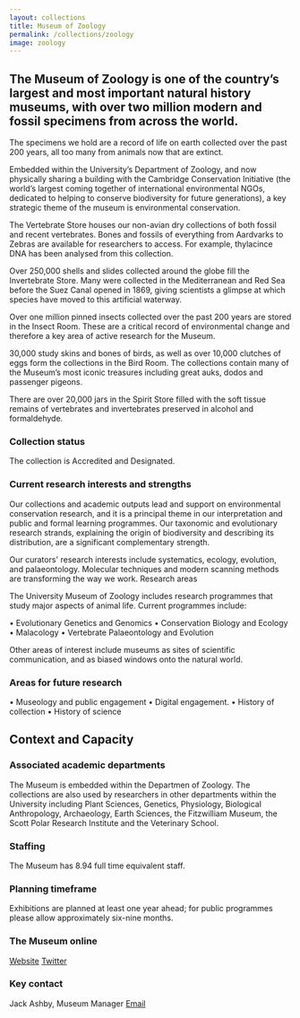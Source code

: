 ```yaml
---
layout: collections
title: Museum of Zoology
permalink: /collections/zoology
image: zoology
---
```

<h2>The Museum of Zoology is one of the country’s largest and most important natural history museums, with over two million modern and fossil specimens from across the world.</h2> 
The specimens we hold are a record of life on earth collected over the past 200 years, all too many from animals now that are extinct.

Embedded within the University’s Department of Zoology, and now physically sharing a building with the Cambridge Conservation Initiative (the world’s largest coming together of international environmental NGOs, dedicated to helping to conserve biodiversity for future generations), a key strategic theme of the museum is environmental conservation. 

The Vertebrate Store houses our non-avian dry collections of both fossil and recent vertebrates. Bones and fossils of everything from Aardvarks to Zebras are available for researchers to access. For example, thylacince DNA has been analysed from this collection.

Over 250,000 shells and slides collected around the globe fill the Invertebrate Store. Many were collected in the Mediterranean and Red Sea before the Suez Canal opened in 1869, giving scientists a glimpse at which species have moved to this artificial waterway. 

Over one million pinned insects collected over the past 200 years are stored in the Insect Room. These are a critical record of environmental change and therefore a key area of active research for the Museum. 

30,000 study skins and bones of birds, as well as over 10,000 clutches of eggs form the collections in the Bird Room. The collections contain many of the Museum’s most iconic treasures including great auks, dodos and passenger pigeons.

There are over 20,000 jars in the Spirit Store filled with the soft tissue remains of vertebrates and invertebrates preserved in alcohol and formaldehyde.

<h3>Collection status</h3>
The collection is Accredited and Designated.

<h3>Current research interests and strengths</h3>
Our collections and academic outputs lead and support on environmental conservation research, and it is a principal theme in our interpretation and public and formal learning programmes. Our taxonomic and evolutionary research strands, explaining the origin of biodiversity and describing its distribution, are a significant complementary strength.

Our curators' research interests include systematics, ecology, evolution, and palaeontology. Molecular techniques and modern scanning methods are transforming the way we work.
Research areas

The University Museum of Zoology includes research programmes that study major aspects of animal life. Current programmes include:

•	Evolutionary Genetics and Genomics
•	Conservation Biology and Ecology
•	Malacology
•	Vertebrate Palaeontology and Evolution
 
Other areas of interest include museums as sites of scientific communication, and as biased windows onto the natural world.

<h3>Areas for future research</h3>

•	Museology and public engagement
•	Digital engagement.
•	History of collection
•	History of science

<h2>Context and Capacity</h2>

<h3>Associated academic departments</h3>
The Museum is embedded within the Departmen of Zoology. The collections are also used by researchers in other departments within the University including Plant Sciences, Genetics, Physiology, Biological Anthropology, Archaeology, Earth Sciences, the Fitzwilliam Museum, the Scott Polar Research Institute and the Veterinary School.

<h3>Staffing</h3>
The Museum has 8.94 full time equivalent staff.

<h3>Planning timeframe</h3>
Exhibitions are planned at least one year ahead; for public programmes please allow approximately six-nine months. 

<h3>The Museum online</h3>

<a href="http://www.museum.zoo.cam.ac.uk/collections-research/research">Website</a>
<a href="http://twitter.com/zoologymuseum">Twitter</a>

<h3>Key contact</h3>
Jack Ashby, Museum Manager
<a href="mailto:jda26@cam.ac.uk">Email</a>
